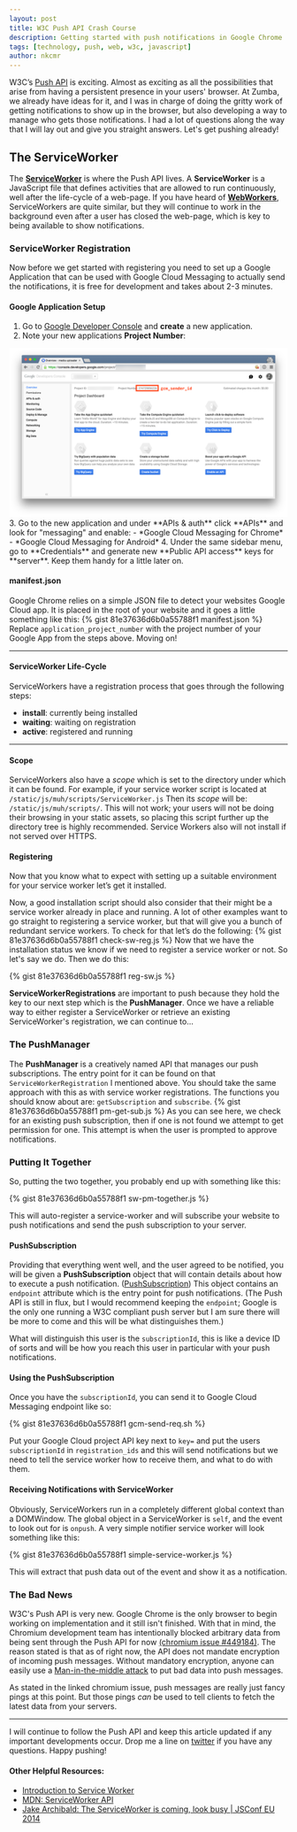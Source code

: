 ```yaml
---
layout: post
title: W3C Push API Crash Course
description: Getting started with push notifications in Google Chrome
tags: [technology, push, web, w3c, javascript]
author: nkcmr
---
```

W3C’s [Push API](http://www.w3.org/TR/push-api/) is exciting. Almost as exciting as all the possibilities that arise from having a persistent presence in your users' browser. At Zumba, we already have ideas for it, and I was in charge of doing the gritty work of getting notifications to show up in the browser, but also developing a way to manage who gets those notifications. I had a lot of questions along the way that I will lay out and give you straight answers. Let's get pushing already!

## The ServiceWorker
The [**ServiceWorker**](https://developer.mozilla.org/en-US/docs/Web/API/ServiceWorker) is where the Push API lives. A **ServiceWorker** is a JavaScript file that defines activities that are allowed to run continuously, well after the life-cycle of a web-page. If you have heard of [**WebWorkers**](https://developer.mozilla.org/en-US/docs/Web/API/Worker/Worker), ServiceWorkers are quite similar, but they will continue to work in the background even after a user has closed the web-page, which is key to being available to show notifications.

### ServiceWorker Registration
Now before we get started with registering you need to set up a Google Application that can be used with Google Cloud Messaging to actually send the notifications, it is free for development and takes about 2-3 minutes.

#### Google Application Setup
1. Go to [Google Developer Console](https://console.developers.google.com) and **create** a new application.
2. Note your new applications **Project Number**:
<img src="/img/blog/google-api-console-app-id.png" alt="Google API Project Number" class="img-responsive"/>
3. Go to the new application and under **APIs & auth** click **APIs** and look for "messaging" and enable:
  - *Google Cloud Messaging for Chrome*
  - *Google Cloud Messaging for Android*
4. Under the same sidebar menu, go to **Credentials** and generate new **Public API access** keys for **server**. Keep them handy for a little later on.

#### manifest.json
Google Chrome relies on a simple JSON file to detect your websites Google Cloud app. It is placed in the root of your website and it goes a little something like this:
{% gist 81e37636d6b0a55788f1 manifest.json %}
Replace `application_project_number` with the project number of your Google App from the steps above. Moving on!

---

#### ServiceWorker Life-Cycle
ServiceWorkers have a registration process that goes through the following steps:

- **install**: currently being installed
- **waiting**: waiting on registration
- **active**: registered and running

---

#### Scope
ServiceWorkers also have a *scope* which is set to the directory under which it can be found. For example, if your service worker script is located at `/static/js/muh/scripts/ServiceWorker.js` Then its *scope* will be: `/static/js/muh/scripts/`. This will not work; your users will not be doing their browsing in your static assets, so placing this script further up the directory tree is highly recommended. Service Workers also will not install if not served over HTTPS.

#### Registering
Now that you know what to expect with setting up a suitable environment for your service worker let’s get it installed.

Now, a good installation script should also consider that their might be a service worker already in place and running. A lot of other examples want to go straight to registering a service worker, but that will give you a bunch of redundant service workers. To check for that let’s do the following:
{% gist 81e37636d6b0a55788f1 check-sw-reg.js %}
Now that we have the installation status we know if we need to register a service worker or not. So let's say we do. Then we do this:

{% gist 81e37636d6b0a55788f1 reg-sw.js %}

**ServiceWorkerRegistrations** are important to push because they hold the key to our next step which is the **PushManager**. Once we have a reliable way to either register a ServiceWorker or retrieve an existing ServiceWorker's registration, we can continue to...

### The PushManager
The **PushManager** is a creatively named API that manages our push subscriptions. The entry point for it can be found on that `ServiceWorkerRegistration` I mentioned above. You should take the same approach with this as with service worker registrations. The functions you should know about are: `getSubscription` and `subscribe`.
{% gist 81e37636d6b0a55788f1 pm-get-sub.js %}
As you can see here, we check for an existing push subscription, then if one is not found we attempt to get permission for one. This attempt is when the user is prompted to approve notifications.

### Putting It Together
So, putting the two together, you probably end up with something like this:

{% gist 81e37636d6b0a55788f1 sw-pm-together.js %}

This will auto-register a service-worker and will subscribe your website to push notifications and send the push subscription to your server.

#### PushSubscription
Providing that everything went well, and the user agreed to be notified, you will be given a **PushSubscription** object that will contain details about how to execute a push notification. ([PushSubscription](http://www.w3.org/TR/push-api/#idl-def-PushSubscription)) This object contains an `endpoint` attribute which is the entry point for push notifications. (The Push API is still in flux, but I would recommend keeping the `endpoint`; Google is the only one running a W3C compliant push server but I am sure there will be more to come and this will be what distinguishes them.)

What will distinguish this user is the `subscriptionId`, this is like a device ID of sorts and will be how you reach this user in particular with your push notifications.

#### Using the PushSubscription
Once you have the `subscriptionId`, you can send it to Google Cloud Messaging endpoint like so:

{% gist 81e37636d6b0a55788f1 gcm-send-req.sh %}

Put your Google Cloud project API key next to `key=` and put the users `subscriptionId` in `registration_ids` and this will send notifications but we need to tell the service worker how to receive them, and what to do with them.

#### Receiving Notifications with ServiceWorker
Obviously, ServiceWorkers run in a completely different global context than a DOMWindow. The global object in a ServiceWorker is `self`, and the event to look out for is `onpush`. A very simple notifier service worker will look something like this:

{% gist 81e37636d6b0a55788f1 simple-service-worker.js %}

This will extract that push data out of the event and show it as a notification.

### The Bad News
W3C's Push API is very new. Google Chrome is the only browser to begin working on implementation and it still isn't finished. With that in mind, the Chromium development team has intentionally blocked arbitrary data from being sent through the Push API for now [(chromium issue #449184)](https://code.google.com/p/chromium/issues/detail?id=449184). The reason stated is that as of right now, the API does not mandate encryption of incoming push messages. Without mandatory encryption, anyone can easily use a [Man-in-the-middle attack](https://en.wikipedia.org/wiki/Man-in-the-middle_attack) to put bad data into push messages.

As stated in the linked chromium issue, push messages are really just fancy pings at this point. But those pings *can* be used to tell clients to fetch the latest data from your servers.

---

I will continue to follow the Push API and keep this article updated if any important developments occur. Drop me a line on [twitter](https://twitter.com/nkcmr) if you have any questions. Happy pushing!

#### Other Helpful Resources:
- [Introduction to Service Worker](http://www.html5rocks.com/en/tutorials/service-worker/introduction/)
- [MDN: ServiceWorker API](https://developer.mozilla.org/en-US/docs/Web/API/ServiceWorker_API)
- [Jake Archibald: The ServiceWorker is coming, look busy \| JSConf EU 2014](https://www.youtube.com/watch?v=SmZ9XcTpMS4)
